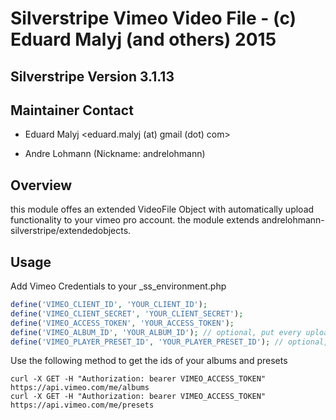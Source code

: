 # Silverstripe Vimeo Video File - (c) Eduard Malyj (and others) 2015

## Silverstripe Version 3.1.13

## Maintainer Contact 
 * Eduard Malyj
   <eduard.malyj (at) gmail (dot) com>

 * Andre Lohmann (Nickname: andrelohmann)
  <lohmann dot andre at googlemail dot com>
 

## Overview
this module offes an extended VideoFile Object with automatically upload functionality to your vimeo pro account.
the module extends andrelohmann-silverstripe/extendedobjects.

## Usage

Add Vimeo Credentials to your _ss_environment.php
```PHP
define('VIMEO_CLIENT_ID', 'YOUR_CLIENT_ID');
define('VIMEO_CLIENT_SECRET', 'YOUR_CLIENT_SECRET');
define('VIMEO_ACCESS_TOKEN', 'YOUR_ACCESS_TOKEN');
define('VIMEO_ALBUM_ID', 'YOUR_ALBUM_ID'); // optional, put every uploaded video in to a defined album
define('VIMEO_PLAYER_PRESET_ID', 'YOUR_PLAYER_PRESET_ID'); // optional, set a embedded preset to every uploaded video
```

Use the following method to get the ids of your albums and presets

```
curl -X GET -H "Authorization: bearer VIMEO_ACCESS_TOKEN" https://api.vimeo.com/me/albums
curl -X GET -H "Authorization: bearer VIMEO_ACCESS_TOKEN" https://api.vimeo.com/me/presets
```
